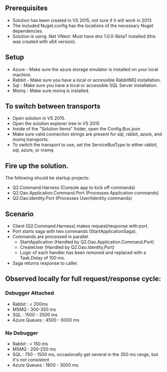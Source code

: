 ## Prerequisites
* Solution has been created in VS 2015, not sure if it will work in 2013
* The included Nuget.config has the locations of the necessary Nuget dependencies.
* Solution is using .Net VNext: Must have dnx 1.0.0-Beta7 installed (this was created with x64 version).

## Setup
* Azure - Make sure the azure storage emulator is installed on your local machine.
* Rabbit - Make sure you have a local or accessible RabbitMQ installation.
* Sql - Make sure you have a local or accessible SQL Server installation.
* Msmq - Make sure msmq is installed.

## To switch between transports
* Open solution in VS 2015. 
* Open the solution explorer tree in VS 2015
* Inside of the "Solution Items" folder, open the Config.Bus.json
* Make sure valid connection strings are present for sql, rabbit, azure, and msmq transports.
* To switch the transport to use, set the ServiceBusType to either rabbit, sql, azure, or msmq

## Fire up the solution.  
The following should be startup projects:
* Q2.Command.Harness (Console app to kick off commands)
* Q2.Oao.Application.Command.Port (Processes Application commands)
* Q2.Oao.Identity.Port (Processes User/Identity commands)

## Scenario
* Client (Q2.Command.Harness) makes request/response with port.  
* Port starts saga with two commands (StartApplicationSaga).
* Commands are processed in parallel.
	* StartApplication (Handled by Q2.Oao.Application.Command.Port)
	* CreateUser (Handled by Q2.Oao.Identity.Port)
	* Logic of each handler has been removed and replaced with a Task.Delay of 100 ms.
* Saga returns response to caller.  

## Observed locally for full request/response cycle:

### Debugger Attached
* Rabbit : < 200ms
* MSMQ : 300-350 ms
* SQL : 1500 - 3500 ms
* Azure Queues : 4500 - 6000 ms

### No Debugger
* Rabbit : < 150 ms
* MSMQ : 200-250 ms
* SQL : 750 - 1500 ms, occasionally get several in the 350 ms range, but it's not consistent
* Azure Queues : 1800 - 3000 ms
	